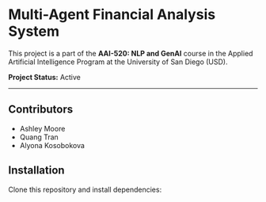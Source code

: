 
# Multi-Agent Financial Analysis System  

This project is a part of the **AAI-520: NLP and GenAI** course in the Applied Artificial Intelligence Program at the University of San Diego (USD).  

**Project Status:** Active  

---

## Contributors

- Ashley Moore
- Quang Tran
- Alyona Kosobokova

## Installation  

Clone this repository and install dependencies:  


